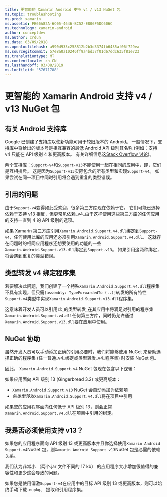 ```yaml
---
title: 更智能的 Xamarin Android 支持 v4 / v13 NuGet 包
ms.topic: troubleshooting
ms.prod: xamarin
ms.assetid: FE66A82A-6C05-4646-BC52-E806F5DC606C
ms.technology: xamarin-android
author: conceptdev
ms.author: crdun
ms.date: 03/09/2018
ms.openlocfilehash: a990d933c258812b2b3d3374fb6435af06f729ea
ms.sourcegitcommit: 57e8a0a10246ff9a4bd37f01d67ddc635f81e723
ms.translationtype: MT
ms.contentlocale: zh-CN
ms.lasthandoff: 03/08/2019
ms.locfileid: "57671788"
---
```

# <a name="smarter-xamarin-android-support-v4--v13-nuget-packages"></a>更智能的 Xamarin Android 支持 v4 / v13 NuGet 包

## <a name="about-the-android-support-libraries"></a>有关 Android 支持库

Google 已创建了支持库以使新功能可用于较旧版本的 Android。 一般情况下，支持库中将给出的版本号是相互兼容的最低 Android API 级别其名称 (例如：支持 v4 只能在 API 级别 4 和更高版本。 有关详细信息这[Stack Overflow 讨论](https://stackoverflow.com/questions/9926403/android-support-package-compatibility-library-use-v4-or-v13))。 

两个支持库：`Support-v4`和`Support-v13`不能使用一起在相同的应用中，即，它们是互相排斥。 这是因为`Support-v13`实际包含的所有类型和实现`Support-v4`。 如果尝试在同一项目中同时引用将会遇到重复的类型错误。

## <a name="problems-with-referencing"></a>引用的问题

由于`Support-v4`变得如此受欢迎，很多第三方库现在依赖于它。 它们可能已选择依赖于支持 v13 相反，但更常见依赖_v4_由于这样使用这些第三方库的任何应用的支持一直到 4 的 API 级别的选项。

如果 Xamarin 第三方库引用`Xamarin.Android.Support.v4.dll`绑定到`Support-v4`，任何使用此库的应用还必须引用`Xamarin.Android.Support.v4.dll`。 这就存在问题时的相同应用程序还想要使用的功能的一些`Xamarin.Android.Support.v13.dll`绑定到`Support-v13`。 如果引用这两种绑定，将会遇到重复的类型错误。

## <a name="type-forwarded-v4-binding-assembly"></a>类型转发 v4 绑定程序集

若要解决此问题，我们创建了一个特殊`Xamarin.Android.Support.v4.dll`程序集不具有实现，但只需`[assembly: TypeForwardedTo (..)]`转发的所有特性`Support-v4`类型中实现`Xamarin.Android.Support.v13.dll`程序集。

这意味着开发人员可以引用此_的类型转发_在其应用中将满足对引用的程序集`Xamarin.Android.Support.v4.dll`任何第三方库，同时仍允许通过`Xamarin.Android.Support.v13.dll`要在应用中使用。

## <a name="nuget-assistance"></a>NuGet 协助

虽然开发人员可以手动添加正确的引用必要时，我们将能够使用 NuGet 来帮助选择正确的程序集 (任一普通_v4_绑定或类型转发_v4_程序集) 时安装 NuGet 包。

因此， `Xamarin.Android.Support.v4` NuGet 包现在包含以下逻辑：

如果应用面向 API 级别 13 (Gingerbread 3.2) 或更高版本：

*   `Xamarin.Android.Support.v13` NuGet 会自动添加为依赖项
*   _的类型转发_`Xamarin.Android.Support.v4.dll`将在项目中引用

如果您的应用程序面向任何低于 API 级别 13，则会正常`Xamarin.Android.Support.v4.dll`在项目中引用的绑定。

## <a name="do-i-have-to-use-support-v13"></a>我是否必须使用支持 v13？

如果您的应用程序面向 API 级别 13 或更高版本并且你选择使用`Xamarin Android Support-v4`NuGet 包，则`Xamarin Android Support v13`NuGet 包是必需的依赖关系。

我们认为非常小 （两个.jar 文件不同的 17 kb） 的应用程序大小增加很值得的兼容性和更少这会导致的问题。

如果您是使用偏激`Support-v4`在应用中的目标 API 级别 13 或更高版本，则可以始终手动下载`.nupkg`、 提取和引用程序集。
